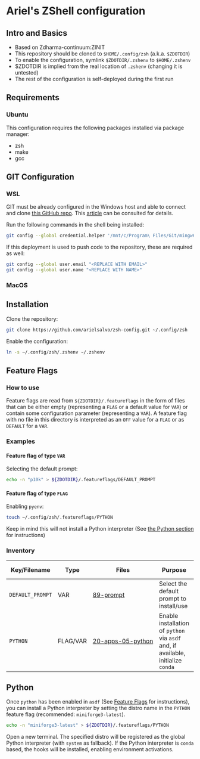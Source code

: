 # Ariel's ZShell configuration

## Intro and Basics

* Based on Zdharma-continuum:ZINIT
* This repository should be cloned to `$HOME/.config/zsh` (a.k.a. `$ZDOTDIR`)
* To enable the configuration, symlink `$ZDOTDIR/.zshenv` to `$HOME/.zshenv`
* $ZDOTDIR is implied from the real location of `.zshenv` (changing it is untested)
* The rest of the configuration is self-deployed during the first run

## Requirements

### Ubuntu

This configuration requires the following packages installed via package manager:
* zsh
* make
* gcc

## GIT Configuration

### WSL

GIT must be already configured in the Windows host and able to connect and clone [this GitHub repo](https://github.com/arielsalvo/zsh-config).
This [article](https://learn.microsoft.com/en-us/windows/wsl/tutorials/wsl-git) can be consulted for details.

Run the following commands in the shell being installed:
```sh
git config --global credential.helper '/mnt/c/Program\ Files/Git/mingw64/bin/git-credential-manager.exe'
```

If this deployment is used to push code to the repository, these are required as well:
```sh
git config --global user.email "<REPLACE WITH EMAIL>"
git config --global user.name "<REPLACE WITH NAME>"
```

### MacOS

## Installation

Clone the repository:
```sh
git clone https://github.com/arielsalvo/zsh-config.git ~/.config/zsh
```

Enable the configuration:
```sh
ln -s ~/.config/zsh/.zshenv ~/.zshenv
```

## Feature Flags

### How to use

Feature flags are read from `${ZDOTDIR}/.featureflags` in the form of files that can be either empty (representing a `FLAG` or a default value for `VAR`) or contain some configuration parameter (representing a `VAR`). A feature flag with no file in this directory is interpreted as an `OFF` value for a `FLAG` or as `DEFAULT` for a `VAR`.

### Examples

#### Feature flag of type `VAR`

Selecting the default prompt:
```sh
echo -n "p10k" > ${ZDOTDIR}/.featureflags/DEFAULT_PROMPT
```

#### Feature flag of type `FLAG`

Enabling `pyenv`:
```sh
touch ~/.config/zsh/.featureflags/PYTHON
```

Keep in mind this will not install a Python interpreter (See [the Python section](Python) for instructions)

### Inventory

| Key/Filename | Type | Files | Purpose | Default | Values | Case Sensitivity |
| -- | -- | -- | -- | -- | -- | -- |
| `DEFAULT_PROMPT` | VAR | <nobr>[89-prompt](zshrc.d/89-prompt.zsh)</nobr> | Select the default prompt to install/use | `P10K` | `<EMPTY>`<br/>`P10K`<br/>`STARSHIP`<br/>`DEFAULT` | NO |
| `PYTHON` | FLAG/VAR | <nobr>[20-apps-05-python](zshrc.d/20-apps-05-python.zsh)</nobr> | Enable installation of `python` via `asdf` and, if available, initialize `conda` | OFF | `<EMPTY>`<br/><nobr>`<distro-name>`<nobr/> | N/A |

## Python

Once `python` has been enabled in `asdf` (See [Feature Flags](#Feature-Flags) for instructions), you can install a Python interpreter by setting the distro name in the `PYTHON` feature flag (recommended: `miniforge3-latest`).
```sh
echo -n "miniforge3-latest" > ${ZDOTDIR}/.featureflags/PYTHON
```

Open a new terminal.
The specified distro will be registered as the global Python interpreter (with `system` as fallback).
If the Python interpreter is `conda` based, the hooks will be installed, enabling environment activations.
